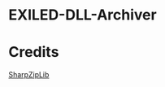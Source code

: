 # EXILED-DLL-Archiver

# Credits
[SharpZipLib](https://github.com/icsharpcode/SharpZipLib/wiki/GZip-and-Tar-Samples#user-content--create-a-tgz-targz)
